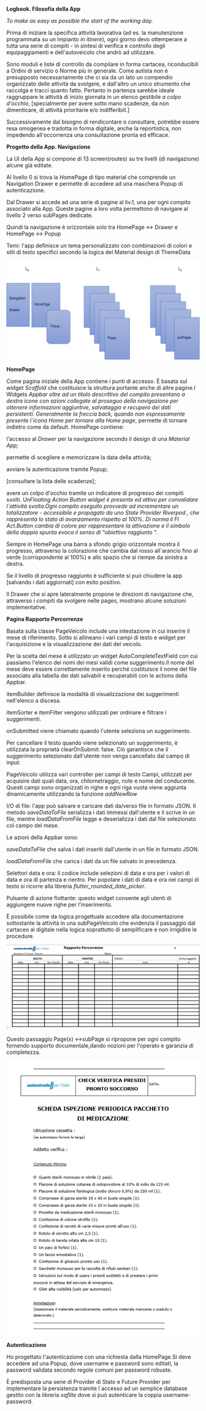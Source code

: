 **Logbook. Filosofia della App**

*To make as easy as possible the start of the working day.*

Prima di iniziare la specifica attività lavorativa (ad es. la
manutenzione programmata su un impianto *in itinere*), ogni giorno devo
ottemperare a tutta una serie di compiti - in
sintesi  di verifica e controllo degli equipaggiamenti e
dell\'autoveicolo che andrò ad utilizzare.

Sono moduli e liste di controllo da compilare in forma cartacea,
riconducibili a Ordini di servizio o Norme più in generale. Come autista
non è presupposto necessariamente che ci sia da un lato un compendio
organizzato delle attività da svolgere, e dall\'altro un unico strumento
che raccolga e tracci quanto fatto. Pertanto in partenza sarebbe ideale
raggruppare le attività di inizio giornata in un elenco gestibile *a
colpo d\'occhio*, \[specialmente per avere sotto mano scadenze, da non
dimenticare, di attività prioritarie e/o indifferibili.\]

Successivamente dal bisogno di rendicontare o consultare, potrebbe
essere resa omogenea e tradotta in forma digitale, anche la
reportistica, non impedendo all\'occorrenza una consultazione pronta ed
efficace.

**Progetto della App. Navigazione**

La UI della App si compone di 13 screen(routes) su tre livelli (di
navigazione) alcune già editate.

Al livello 0 si trova la HomePage di tipo material che comprende un
Navigation Drawer e permette di accedere ad una maschera Popup di
autenticazione.

Dal Drawer si accede ad una serie di pagine al liv.1, una per ogni
compito associato alla App. Queste pagine a loro volta permettono di navigare al
livello 2 verso subPages dedicate.

Quindi la navigazione è orizzontale solo tra HomePage \<-\> Drawer e
HomePage \<-\> Popup

Temi: l\'app definisce un tema personalizzato con combinazioni di colori
e stili di testo specifici secondo la logica del Material design di
ThemeData

![Struttura Navigazione](lib/assets/StrutturaNavigazione.png)


**HomePage**

Come pagina iniziale della App contiene i punti di accesso. È basata sul
widget *Scaffold* che costituisce la struttura portante anche di altre
pagine.I Widgets *Appbar oltre ad un titolo descrittivo del compito presentano
a destra icone con azioni collegate al proseguo della navigazione per
ottenere informazioni aggiuntive, salvataggio e recupero dei dati
persistenti. Generalmente  la freccia back, quando non espressamente
presente l\`icona Home per tornare alla Home page*, permette di tornare indietro come da default. HomePage contiene:

l'accesso al *Drawer* per la navigazione secondo il design di
una *Material App;*

permette di scegliere e memorizzare la data della attività;

avviare la autenticazione tramite Popup;

\[consultare la lista delle scadenze\];

avere un colpo d'occhio tramite un indicatore di progresso dei compiti
svolti. 
Un*Floating Action Button widget è presente ed attivo per
convalidare l\`attività svolta.Ogni compito eseguito provvede ad
incrementare un totalizzatore - accessibile e propagato da uno State
Provider Riverpod , che rappresenta lo stato di avanzamento rispetto al
100%. Di  norma il Fl Act.Button cambia di colore per rappresentare la
attivazione e il simbolo della doppia spunta evoca il senso di
"obiettivo raggiunto ".*

Sempre in HomePage una barra a sfondo grigio orizzontale mostra il progresso, attraverso la colorazione
che cambia dal rosso all\`arancio fino al verde (corrispondente al 100%) e allo spazio che si riempe da sinistra a destra. 

Se il livello di progresso raggiunto è sufficiente si può chiudere la
app \[salvando i dati aggiornati\] con esito positivo.

Il Drawer che si apre  lateralmente propone le direzioni di
navigazione che, attraverso i compiti da svolgere nelle pages, mostrano alcune
soluzioni implementative.

**Pagina Rapporto Percorrenze**

Basata sulla classe PageVeicolo include una intestazione in cui inserire
il mese di riferimento. Sotto si allineano i vari campi di testo e widget per l\'acquisizione
e la visualizzazione dei dati del veicolo.

Per la scelta del mese è utilizzato un widget AutoCompleteTextField con cui
passiamo l\'elenco dei nomi dei mesi validi come suggerimento.Il nome
del mese deve essere correttamente inserito perché costituisce il nome
del file associato alla tabella dei dati salvabili e recuperabili con le actions della Appbar. 

itemBuilder definisce la modalità di visualizzazione dei suggerimenti
nell\'elenco a discesa.

itemSorter e itemFilter vengono utilizzati per ordinare e filtrare i
suggerimenti.

onSubmitted viene chiamato quando l\'utente seleziona un suggerimento.

Per cancellare il testo quando viene selezionato un suggerimento, è
utilizzata la proprietà clearOnSubmit: false. Ciò garantisce che il
suggerimento selezionato dall\'utente non venga cancellato dal campo di
input.

PageVeicolo utilizza vari controller per campi di testo Campi, utilizzati per acquisire dati
quali data, ora, chilometraggio, note e nome del conducente. Questi
campi sono organizzati in righe e ogni riga vuota viene aggiunta
dinamicamente utilizzando la funzione *addNewRow*

I/O di file: l\'app può salvare e caricare dati da/verso file in formato
JSON. Il metodo *saveDataToFile* serializza i dati immessi dall\'utente
e li scrive in un file, mentre *loadDataFromFile* legge e deserializza i
dati dal file selezionato col campo del mese. 

Le azioni della Appbar sono:

*saveDataToFile* che salva i dati inseriti dall\'utente in un file in
formato JSON.

*loadDataFromFile* che carica i dati da un file salvato in precedenza.

Selettori data e ora: il codice include selezioni di data e ora per i valori di data e ora di partenza e rientro.
Per popolare i dati di data e ora nei campi di testo si ricorre alla
libreria *flutter_rounded_date_picker*.

Pulsante di azione flottante: questo widget consente agli
utenti di aggiungere nuove righe per l\'inserimento.

È possibile come da logica progettuale accedere alla documentazione
sottostante la attività in una subPageVeicolo che evidenzia  il
passaggio dal cartaceo al digitale nella logica soprattutto di
semplificare e non irrigidire le procedure.

![Rapporto percorrenze](lib/assets/RapportoPercorrenze.png)

Questo passaggio Page(x) \<-\>subPage si ripropone per ogni compito
fornendo supporto documentale,dando nozioni per l'operato e garanzia di
completezza.

![Primo Soccorso](lib/assets/Scheda_Ispezione_Periodica_Pacchetto_Di_Medicazione.PNG)

**Autenticazione**

Ho progettato l'autenticazione con una richiesta dalla HomePage.Si deve accedere ad
una Popup, dove username e password sono editati, la password validata
secondo regole comuni per password robuste. 

È predisposta una serie di Provider di Stato e Future Provider per
implementare la persistenza tramite l\`accesso ad un semplice database
gestito con la libreria *sqflite* dove si può autenticare la coppia
username-password.
